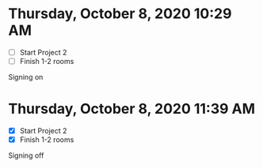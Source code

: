 # Thursday, October  8, 2020 10:29 AM
- [ ] Start Project 2
- [ ] Finish 1-2 rooms

Signing on

# Thursday, October  8, 2020 11:39 AM
- [x] Start Project 2
- [x] Finish 1-2 rooms

Signing off